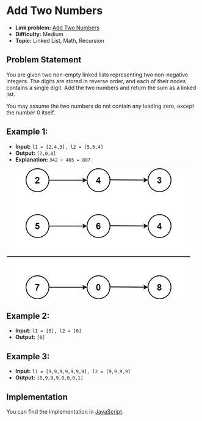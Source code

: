 # Add Two Numbers

- **Link problem:** [Add Two Numbers](https://leetcode.com/problems/add-two-numbers/)
- **Difficulty:** Medium
- **Topic:** Linked List, Math, Recursion

## Problem Statement

You are given two non-empty linked lists representing two non-negative integers. The digits are stored in reverse order, and each of their nodes contains a single digit. Add the two numbers and return the sum as a linked list.

You may assume the two numbers do not contain any leading zero, except the number 0 itself.

## Example 1:

- **Input:** `l1 = [2,4,3], l2 = [5,6,4]`
- **Output:** `[7,0,8]`
- **Explanation:** `342 + 465 = 807.`

![Alt text](image.png)

## Example 2:

- **Input:** `l1 = [0], l2 = [0]`
- **Output:** `[0]`

## Example 3:

- **Input:** `l1 = [9,9,9,9,9,9,9], l2 = [9,9,9,9]`
- **Output:** `[8,9,9,9,0,0,0,1]`

## Implementation

You can find the implementation in [JavaScript](solution.js).
